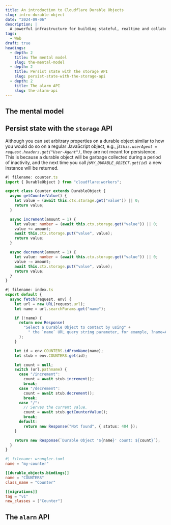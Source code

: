 ```yaml
---
title: An introduction to Cloudflare Durable Objects
slug: intro-durable-object
date: "2024-09-06"
description: |
  A powerful infrastructure for building stateful, realtime and collaborative applications.
tags:
  - Web
draft: true
headings:
  - depth: 2
    title: The mental model
    slug: the-mental-model
  - depth: 2
    title: Persist state with the storage API
    slug: persist-state-with-the-storage-api
  - depth: 2
    title: The alarm API
    slug: the-alarm-api
---
```


## The mental model

## Persist state with the `storage` API

Although you can set arbitrary properties on a durable object similar to how you would do so on a regular JavaScript object, e.g., _js`this.userAgent = request.headers.get("User-Agent")`_, they are not meant for persistence. This is because a durable object will be garbage collected during a period of inactivity, and the next time you call _js`MY_DURABLE_OBJECT.get(id)`_ a new instance will be returned.

<code-switcher>

```typescript
#| filename: counter.ts
import { DurableObject } from "cloudflare:workers";

export class Counter extends DurableObject {
  async getCounterValue() {
    let value = (await this.ctx.storage.get("value")) || 0;
    return value;
  }

  async increment(amount = 1) {
    let value: number = (await this.ctx.storage.get("value")) || 0;
    value += amount;
    await this.ctx.storage.put("value", value);
    return value;
  }

  async decrement(amount = 1) {
    let value: number = (await this.ctx.storage.get("value")) || 0;
    value -= amount;
    await this.ctx.storage.put("value", value);
    return value;
  }
}
```

```typescript
#| filename: index.ts
export default {
  async fetch(request, env) {
    let url = new URL(request.url);
    let name = url.searchParams.get("name");

    if (!name) {
      return new Response(
        "Select a Durable Object to contact by using" +
          " the `name` URL query string parameter, for example, ?name=A"
      );
    }

    let id = env.COUNTERS.idFromName(name);
    let stub = env.COUNTERS.get(id);

    let count = null;
    switch (url.pathname) {
      case "/increment":
        count = await stub.increment();
        break;
      case "/decrement":
        count = await stub.decrement();
        break;
      case "/":
        // Serves the current value.
        count = await stub.getCounterValue();
        break;
      default:
        return new Response("Not found", { status: 404 });
    }

    return new Response(`Durable Object '${name}' count: ${count}`);
  }
}
```

```toml
#| filename: wrangler.toml
name = "my-counter"

[[durable_objects.bindings]]
name = "COUNTERS"
class_name = "Counter"

[[migrations]]
tag = "v1"
new_classes = ["Counter"]
```

</code-switcher>

## The `alarm` API
